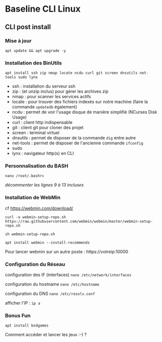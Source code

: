 # Baseline CLI Linux

## CLI post install

### Mise à jour

` apt update && apt upgrade -y `

### Installation des BinUtils

` apt install ssh zip nmap locate ncdu curl git screen dnsutils net-tools sudo lynx `

- ssh : installation du serveur ssh
- zip : (et unzip inclus) pour gérer les archives zip
- nmap : pour scanner les services actifs
- locate : pour trouver des fichiers indexés sur notre machine (faire la commande `updatedb` également)
- ncdu : permet de voir l'usage disque de manière simplifié (NCurses Disk Usage)
- curl : client http indispensable
- git : client git pour cloner des projet
- screen : terminal virtuel
- dnsutils : permet de disposer de la commande `dig` entre autre
- net-tools : permet de disposer de l'ancienne commande  `ifconfig`
- sudo 
- lynx : navigateur http(s) en CLI

### Personnalisation du BASH

`nano /root/.bashrc`
 
*décommenter les lignes 9 à 13 incluses*

### Installation de WebMin
cf https://webmin.com/download/

`curl -o webmin-setup-repo.sh https://raw.githubusercontent.com/webmin/webmin/master/webmin-setup-repo.sh`

`sh webmin-setup-repo.sh`

`apt install webmin --install-recommends`

Pour lancer webmin sur un autre poste :
https://votreip:10000


### Configuration du Réseau

configuration des IF (interfaces)
`nano /etc/network/interfaces`

configuration du hostname
`nano /etc/hostname`

configuration du DNS `nano /etc/resolv.conf`

afficher l'IP :
`ip a`

### Bonus Fun

`apt install bsdgames`

Comment accéder et lancer les jeux :-) ?



